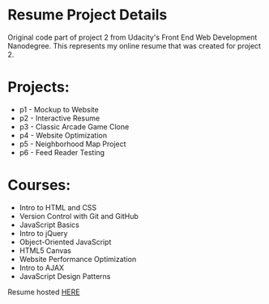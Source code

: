 # Resume Project Details
Original code part of project 2 from Udacity's Front End Web Development Nanodegree. This represents my online resume that was created for project 2.

# Projects:

* p1 - Mockup to Website
* p2 - Interactive Resume
* p3 - Classic Arcade Game Clone
* p4 - Website Optimization
* p5 - Neighborhood Map Project
* p6 - Feed Reader Testing

# Courses:
* Intro to HTML and CSS
* Version Control with Git and GitHub
* JavaScript Basics
* Intro to jQuery
* Object-Oriented JavaScript
* HTML5 Canvas
* Website Performance Optimization
* Intro to AJAX
* JavaScript Design Patterns

Resume hosted [HERE](https://doncornel.github.io/doncornel/)
